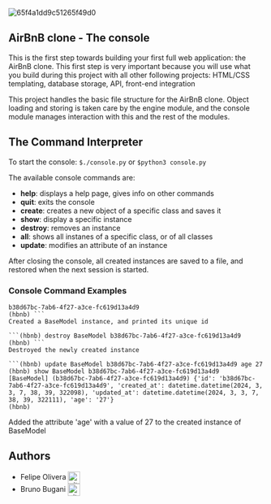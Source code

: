 ![65f4a1dd9c51265f49d0](https://github.com/Teby4/holbertonschool-AirBnB_clone/assets/135641220/588fe399-9c03-4b32-bed2-ec41a5d1ac18)

## AirBnB clone - The console

This is the first step towards building your first full web application: the AirBnB clone. This first step is very important because you will use what you build during this project with all other following projects: HTML/CSS templating, database storage, API, front-end integration


This project handles the basic file structure for the AirBnB clone. Object loading and storing is taken care by the engine module, and the console module manages interaction with this and the rest of the modules.

## The Command Interpreter

To start the console:
`$./console.py` or `$python3 console.py`

The available console commands are:
- **help**: displays a help page, gives info on other commands
- **quit**: exits the console
- **create**: creates a new object of a specific class and saves it
- **show**: display a specific instance
- **destroy**: removes an instance
- **all**: shows all instanes of a specific class, or of all classes
- **update**: modifies an attribute of an instance

After closing the console, all created instances are saved to a file, and restored when the next session is started.

### Console Command Examples

```(hbnb) create BaseModel
b38d67bc-7ab6-4f27-a3ce-fc619d13a4d9
(hbnb) ```
Created a BaseModel instance, and printed its unique id

```(hbnb) destroy BaseModel b38d67bc-7ab6-4f27-a3ce-fc619d13a4d9
(hbnb) ```
Destroyed the newly created instance

```(hbnb) update BaseModel b38d67bc-7ab6-4f27-a3ce-fc619d13a4d9 age 27
(hbnb) show BaseModel b38d67bc-7ab6-4f27-a3ce-fc619d13a4d9
[BaseModel] (b38d67bc-7ab6-4f27-a3ce-fc619d13a4d9) {'id': 'b38d67bc-7ab6-4f27-a3ce-fc619d13a4d9', 'created_at': datetime.datetime(2024, 3, 3, 7, 38, 39, 322098), 'updated_at': datetime.datetime(2024, 3, 3, 7, 38, 39, 322111), 'age': '27'}
(hbnb) 
```
Added the attribute 'age' with a value of 27 to the created instance of BaseModel


## Authors

* Felipe Olivera <a href="https://github.com/Teby4" rel="nofollow"><img align="center" alt="github" src="https://www.vectorlogo.zone/logos/github/github-tile.svg" height="24" /></a> 
* Bruno Bugani <a href="https://github.com/Mazionach" rel="nofollow"><img align="center" alt="github" src="https://www.vectorlogo.zone/logos/github/github-tile.svg" height="24" /></a>
